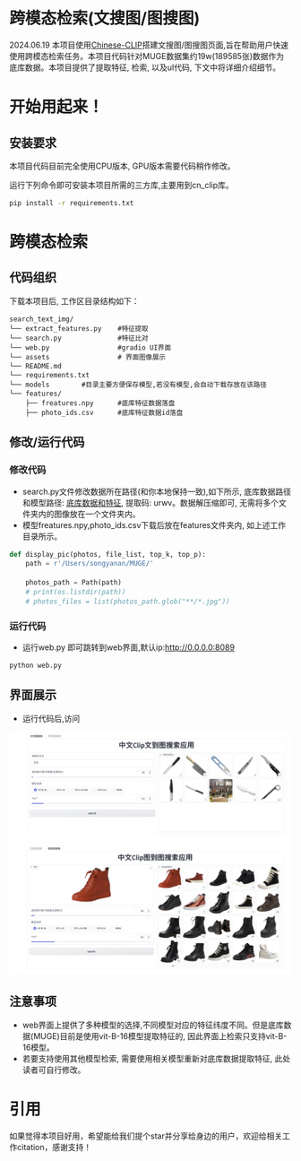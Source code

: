 # 跨模态检索(文搜图/图搜图)
2024.06.19 本项目使用[Chinese-CLIP](https://github.com/OFA-Sys/Chinese-CLIP)搭建文搜图/图搜图页面,旨在帮助用户快速使用跨模态检索任务。本项目代码针对MUGE数据集约19w(189585张)数据作为底库数据。本项目提供了提取特征, 检索, 以及uI代码, 下文中将详细介绍细节。


# 开始用起来！
## 安装要求
本项目代码目前完全使用CPU版本, GPU版本需要代码稍作修改。

运行下列命令即可安装本项目所需的三方库,主要用到cn_clip库。
```bash
pip install -r requirements.txt
```


# 跨模态检索
## 代码组织
下载本项目后, 工作区目录结构如下：

```
search_text_img/ 
└── extract_features.py    #特征提取
└── search.py              #特征比对
└── web.py                 #gradio UI界面
└── assets                 # 界面图像展示
└── README.md
└── requirements.txt
└── models        #目录主要方便保存模型,若没有模型,会自动下载存放在该路径
└── features/
    ├── freatures.npy      #底库特征数据落盘
    ├── photo_ids.csv      #底库特征数据id落盘
```

## 修改/运行代码
### 修改代码
- search.py文件修改数据所在路径(和你本地保持一致),如下所示, 底库数据路径和模型路径: [底库数据和特征](https://pan.baidu.com/s/1St1Py5nLLxTjcWvU787f2A?pwd=urwv), 提取码: urwv。数据解压缩即可, 无需将多个文件夹内的图像放在一个文件夹内。
- 模型freatures.npy,photo_ids.csv下载后放在features文件夹内, 如上述工作目录所示。
```python
def display_pic(photos, file_list, top_k, top_p):
    path = r'/Users/songyanan/MUGE/'

    photos_path = Path(path)
    # print(os.listdir(path))
    # photos_files = list(photos_path.glob("**/*.jpg"))
```

### 运行代码
- 运行web.py 即可跳转到web界面,默认ip:http://0.0.0.0:8089

```
python web.py
```

## 界面展示
* 运行代码后,访问

<div align="center">
    <img src="assets/text_img.png" alt="文搜图"  />
    <img src="assets/img_img.png" alt="图搜图"  />
</div>


## 注意事项
* web界面上提供了多种模型的选择,不同模型对应的特征纬度不同。但是底库数据(MUGE)目前是使用vit-B-16模型提取特征的, 因此界面上检索只支持vit-B-16模型。 
* 若要支持使用其他模型检索, 需要使用相关模型重新对底库数据提取特征, 此处读者可自行修改。



# 引用
如果觉得本项目好用，希望能给我们提个star并分享给身边的用户，欢迎给相关工作citation，感谢支持！

